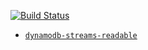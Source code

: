 [![Build Status](https://travis-ci.org/godu/serverless.svg?branch=master)](https://travis-ci.org/godu/serverless)


- [`dynamodb-streams-readable`](/packages/dynamodb-streams-readable)
